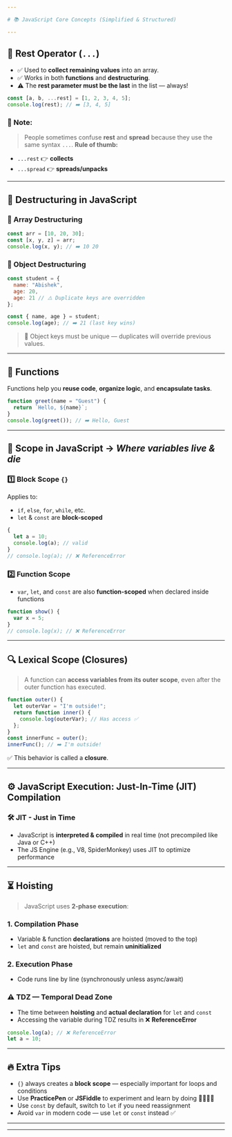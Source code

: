 ```yaml
---

# 📚 JavaScript Core Concepts (Simplified & Structured)

---
```


## 🧯 **Rest Operator (`...`)**

* ✅ Used to **collect remaining values** into an array.
* ✅ Works in both **functions** and **destructuring**.
* ⚠️ The **rest parameter must be the last** in the list — always!

```js
const [a, b, ...rest] = [1, 2, 3, 4, 5];
console.log(rest); // ➡️ [3, 4, 5]
```

### 🧠 Note:

> People sometimes confuse **rest** and **spread** because they use the same syntax `...`.
> **Rule of thumb:**

* `...rest` 👉 **collects**
* `...spread` 👉 **spreads/unpacks**

---

## 🧱 **Destructuring in JavaScript**

### 📍 Array Destructuring

```js
const arr = [10, 20, 30];
const [x, y, z] = arr;
console.log(x, y); // ➡️ 10 20
```

### 📍 Object Destructuring

```js
const student = {
  name: "Abishek",
  age: 20,
  age: 21 // ⚠️ Duplicate keys are overridden
};

const { name, age } = student;
console.log(age); // ➡️ 21 (last key wins)
```

> 🚨 Object keys must be unique — duplicates will override previous values.

---

## 🧩 **Functions**

Functions help you **reuse code**, **organize logic**, and **encapsulate tasks**.

```js
function greet(name = "Guest") {
  return `Hello, ${name}`;
}
console.log(greet()); // ➡️ Hello, Guest
```

---

## 🧠 **Scope in JavaScript** → *Where variables live & die*

### 1️⃣ **Block Scope** `{}`

Applies to:

* `if`, `else`, `for`, `while`, etc.
* `let` & `const` are **block-scoped**

```js
{
  let a = 10;
  console.log(a); // valid
}
// console.log(a); // ❌ ReferenceError
```

### 2️⃣ **Function Scope**

* `var`, `let`, and `const` are also **function-scoped** when declared inside functions

```js
function show() {
  var x = 5;
}
// console.log(x); // ❌ ReferenceError
```

---

## 🔍 **Lexical Scope (Closures)**

> A function can **access variables from its outer scope**, even after the outer function has executed.

```js
function outer() {
  let outerVar = "I'm outside!";
  return function inner() {
    console.log(outerVar); // Has access ✅
  };
}
const innerFunc = outer();
innerFunc(); // ➡️ I'm outside!
```

✅ This behavior is called a **closure**.

---

## ⚙️ **JavaScript Execution: Just-In-Time (JIT) Compilation**

### 🛠️ JIT - Just in Time

* JavaScript is **interpreted & compiled** in real time (not precompiled like Java or C++)
* The JS Engine (e.g., V8, SpiderMonkey) uses JIT to optimize performance

---

## ⏳ **Hoisting**

> JavaScript uses **2-phase execution**:

### 1. **Compilation Phase**

* Variable & function **declarations** are hoisted (moved to the top)
* `let` and `const` are hoisted, but remain **uninitialized**

### 2. **Execution Phase**

* Code runs line by line (synchronously unless async/await)

### ⚠️ TDZ — Temporal Dead Zone

* The time between **hoisting** and **actual declaration** for `let` and `const`
* Accessing the variable during TDZ results in ❌ **ReferenceError**

```js
console.log(a); // ❌ ReferenceError
let a = 10;
```

---

## 🔥 Extra Tips

* `{}` always creates a **block scope** — especially important for loops and conditions
* Use **PracticePen** or **JSFiddle** to experiment and learn by doing 👨‍💻👩‍💻
* Use `const` by default, switch to `let` if you need reassignment
* Avoid `var` in modern code — use `let` or `const` instead ✅

---

---
